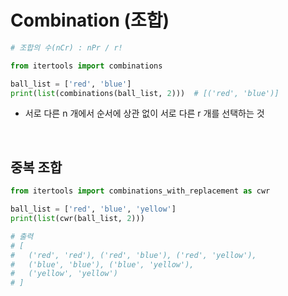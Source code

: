 # Combination (조합)

``` Python
# 조합의 수(nCr) : nPr / r!

from itertools import combinations

ball_list = ['red', 'blue']
print(list(combinations(ball_list, 2)))  # [('red', 'blue')]
```
- 서로 다른 n 개에서 순서에 상관 없이 서로 다른 r 개를 선택하는 것

<br/>

## 중복 조합
``` Python
from itertools import combinations_with_replacement as cwr

ball_list = ['red', 'blue', 'yellow']
print(list(cwr(ball_list, 2)))

# 출력
# [
#	('red', 'red'), ('red', 'blue'), ('red', 'yellow'), 
#	('blue', 'blue'), ('blue', 'yellow'), 
#	('yellow', 'yellow')
# ]
```
<br/>